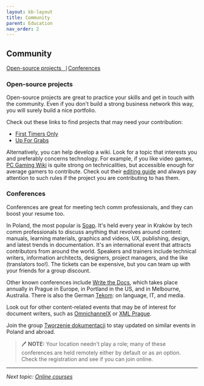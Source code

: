 ```yaml
---
layout: kb-layout
title: Community
parent: Education
nav_order: 2
---
```


## Community

[Open-source projects⎹](#open-source-projects) [Conferences](#conferences)

### Open-source projects

Open-source projects are great to practice your skills and get in touch with the community. Even if you don't build a strong business network this way, you will surely build a nice portfolio.  

Check out these links to find projects that may need your contribution:

* [First Timers Only](https://www.firsttimersonly.com/)  
* [Up For Grabs](https://up-for-grabs.net/#/)  

Alternatively, you can help develop a wiki. Look for a topic that interests you and preferably concerns technology. For example, if you like video games, [PC Gaming Wiki](https://www.pcgamingwiki.com/wiki/Home) is quite strong on technicalities, but accessible enough for average gamers to contribute. Check out their [editing guide](https://www.pcgamingwiki.com/wiki/PCGamingWiki:Editing_guide) and always pay attention to such rules if the project you are contributing to has them.  

### Conferences

Conferences are great for meeting tech comm professionals, and they can boost your resume too.  

In Poland, the most popular is [Soap](https://soapconf.com/). It's held every year in Kraków by tech comm professionals to discuss anything that revolves around content: manuals, learning materials, graphics and videos, UX, publishing, design, and latest trends in documentation. It's an international event that attracts contributors from around the world. Speakers and trainers include technical writers, information architects, designers, project managers, and the like (translators too!). The tickets can be expensive, but you can team up with your friends for a group discount.  

Other known conferences include [Write the Docs](https://www.writethedocs.org/conf/), which takes place annually in Prague in Europe, in Portland in the US, and in Melbourne, Australia. There is also the German [Tekom](https://www.technical-communication.org/tekom/conferences): on language, IT, and media.    

Look out for other content-related events that may be of interest for document writers, such as [OmnichannelX](https://omnichannelx.digital/) or [XML Prague](https://www.xml.com/news/2022-03-xml-prague-2022/?fbclid=IwAR3V3YuVpRz3Zrl_9nB37imogtQNLPr6EcPLzQWFh6uoi2RMOvK-7pv5Rog).  
 
Join the group [Tworzenie dokumentacji](https://www.facebook.com/groups/tworzeniedokumentacji) to stay updated on similar events in Poland and abroad.  

> 🖊️ **NOTE:** Your location needn't play a role; many of these conferences are held remotely either by default or as an option. Check the registration and see if you can join online.  

---

*Next topic: [Online courses](../3-online-courses/)*